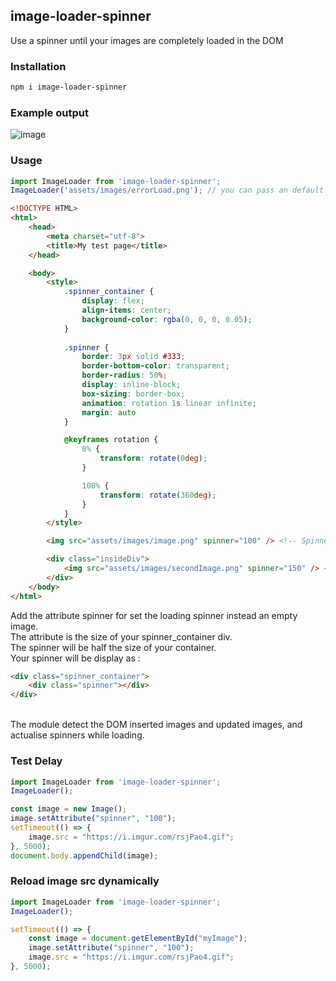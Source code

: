 
## image-loader-spinner
Use a spinner until your images are completely loaded in the DOM

### Installation
```bash
npm i image-loader-spinner
```

### Example output
![image](https://i.imgur.com/l9kSkEO.gif)

### Usage
```javascript
import ImageLoader from 'image-loader-spinner';
ImageLoader('assets/images/errorLoad.png'); // you can pass an default image src error
```

```html
<!DOCTYPE HTML>
<html>
    <head>
        <meta charset="utf-8">
        <title>My test page</title>
    </head>

    <body>
        <style>
            .spinner_container {
                display: flex;
                align-items: center;
                background-color: rgba(0, 0, 0, 0.05);
            }
            
            .spinner {
                border: 3px solid #333;
                border-bottom-color: transparent;
                border-radius: 50%;
                display: inline-block;
                box-sizing: border-box;
                animation: rotation 1s linear infinite;
                margin: auto
            }

            @keyframes rotation {
                0% {
                    transform: rotate(0deg);
                }

                100% {
                    transform: rotate(360deg);
                }
            }
        </style>

        <img src="assets/images/image.png" spinner="100" /> <!-- Spinner size 50px -->

        <div class="insideDiv">
            <img src="assets/images/secondImage.png" spinner="150" /> <!-- Spinner size 150px -->
        </div>
    </body>
</html>
```

Add the attribute spinner for set the loading spinner instead an empty image.<br />
The attribute is the size of your spinner_container div.<br />
The spinner will be half the size of your container.<br />
Your spinner will be display as :
```html
<div class="spinner_container">
    <div class="spinner"></div>
</div>
```
<br />
The module detect the DOM inserted images and updated images, and actualise spinners while loading.

### Test Delay
```javascript
import ImageLoader from 'image-loader-spinner';
ImageLoader();

const image = new Image();
image.setAttribute("spinner", "100");
setTimeout(() => {
    image.src = "https://i.imgur.com/rsjPao4.gif";
}, 5000);
document.body.appendChild(image);
```

### Reload image src dynamically
```javascript
import ImageLoader from 'image-loader-spinner';
ImageLoader();

setTimeout(() => {
    const image = document.getElementById("myImage");
    image.setAttribute("spinner", "100");
    image.src = "https://i.imgur.com/rsjPao4.gif";
}, 5000);
```